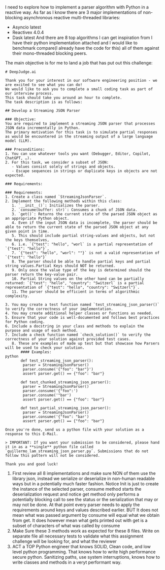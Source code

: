 I need to explore how to implement a parser algorithm with Python in a reactive way. As far as I know there are 3 major
implementations of non-blocking asynchronous reactive multi-threaded libraries:

- Asyncio latest
- Reactivex 4.0.4
- Dask latest
  And there are 8 top algorithms I can get inspiration from I have their python implementation attached
  and I would like to benchmark compare(I already have the code for this) all of them against their mono-threaded
  blocking peers.

The main objective is for me to land a job that has put out this challenge:

```
# DeepJudge.ai

Thank you for your interest in our software engineering position - we are excited to see what you can do!
We would like to ask you to complete a small coding task as part of our interview process.
This task should take you around an hour to complete.
The task description is as follows:

## Develop a Streaming JSON Parser

### Objective:
You are required to implement a streaming JSON parser that processes JSON data incrementally in Python.
The primary motivation for this task is to simulate partial responses as would be encountered in the streaming output of a large language model (LLM).

### Preconditions:
1. You can use whatever tools you want (Debugger, Editor, Copilot, ChatGPT, …).
2. For this task, we consider a subset of JSON:
   - Values consist solely of strings and objects. 
   - Escape sequences in strings or duplicate keys in objects are not expected.

### Requirements:

### Requirements:
1. Create a class named `StreamingJsonParser`.
2. Implement the following methods within this class:
   1. `__init__()`: Initializes the parser.
   2. `consume(buffer: str)`: Consumes a chunk of JSON data.
   3. `get()`: Returns the current state of the parsed JSON object as an appropriate Python object.
   4. Even if the input JSON data is incomplete, the parser should be able to return the current state of the parsed JSON object at any given point in time.
   5. This should include partial string-values and objects, but not the keys themselves, 
   6. i.e. `{"test": "hello", "worl` is a partial representation of `{"test": "hello"}`, 
   7. `{"test": "hello", "worl": ""}` is not a valid representation of `{"test": "hello"}`
   8. The parser should be able to handle partial keys and partial string values.Partial Keys should NOT be returned. 
   9. Only once the value type of the key is determined should the parser return the key-value pair.
   10. Partial String values on the other hand can be partially returned: `{"test": "hello", "country": "Switzerl` is a partial representation of `{"test": "hello", "country": "Switzerl"}`.
   11. The parser should be efficient in terms of algorithmic complexity.

3. You may create a test function named `test_streaming_json_parser()` to verify the correctness of your implementation.
4. You may create additional helper classes or functions as needed.
5. Ensure that your code is well-documented and follows best practices for Python coding.
6. Include a docstring in your class and methods to explain the purpose and usage of each method.
7. Include a check function named `check_solution()` to verify the correctness of your solution against provided test cases.
   8. These are examples of made up test but that showcase how Parsers will be used to check your solution.
       #### Examples:
python
       def test_streaming_json_parser():
        parser = StreamingJsonParser()
        parser.consume('{"foo": "bar"}')
        assert parser.get() == {"foo": "bar"}
    
       def test_chunked_streaming_json_parser():
        parser = StreamingJsonParser()
        parser.consume('{"foo":')
        parser.consume('"bar')
        assert parser.get() == {"foo": "bar"}
    
       def test_partial_streaming_json_parser():
        parser = StreamingJsonParser()
        parser.consume('{"foo": "bar')
        assert parser.get() == {"foo": "bar"}
       
Once you're done, send us a python file with your solution as a response to this E-Mail.

> IMPORTANT: If you want your submission to be considered, please hand it in as a **single** python file called `guillermo_lam_streaming_json_parser.py`. Submissions that do not follow this pattern will not be considered.

Thank you and good luck!
```

1. First review all 8 implementations and make sure NON of them use the library json, instead we serialize or
   deserialize in non-human readable ways but in a potentially much faster fashion. Notice Init is just to create the
   instance of the selected parser, consume method starts the deserialization request and notice get method only
   performs a potentially blocking call to see the status or the serialization that may or may not be done. At that
   point every parser needs to apply the requirements around keys and values described earlier. BUT It does not mean
   what was passed argument by consume will equal what we obtain from get. It does however mean what gets printed out
   with get is a subset of characters of what was called by consume
2. Make Sure these 3 methods work as expected for these 8 files. Write on separate file all necessary tests to validate
   what this assignment challenge will be looking for, and what the reviewer
3. ACT a TOP Python engineer that knows SOLID, Clean code, and low level python programming. That knows how to write
   high performance secure python. Sanitizing paths, use system interruptions, knows how to write classes and methods in
   a veryt performant way.
